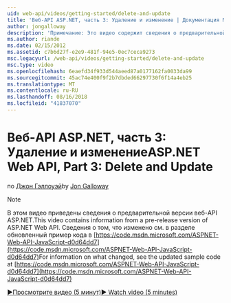 ```yaml
---
uid: web-api/videos/getting-started/delete-and-update
title: 'Веб-API ASP.NET, часть 3: Удаление и изменение | Документация Майкрософт'
author: jongalloway
description: 'Примечание: Это видео содержит сведения о предварительной версии веб-API ASP.NET'
ms.author: riande
ms.date: 02/15/2012
ms.assetid: c7b6d27f-e2e9-481f-94e5-0ec7ceca9273
msc.legacyurl: /web-api/videos/getting-started/delete-and-update
msc.type: video
ms.openlocfilehash: 6eaefd34f933d544aeed87a0177162fa0033da99
ms.sourcegitcommit: 45ac74e400f9f2b7dbded66297730f6f14a4eb25
ms.translationtype: MT
ms.contentlocale: ru-RU
ms.lasthandoff: 08/16/2018
ms.locfileid: "41837070"
---
```

<a name="aspnet-web-api-part-3-delete-and-update"></a><span data-ttu-id="83de2-103">Веб-API ASP.NET, часть 3: Удаление и изменение</span><span class="sxs-lookup"><span data-stu-id="83de2-103">ASP.NET Web API, Part 3: Delete and Update</span></span>
====================
<span data-ttu-id="83de2-104">по [Джон Гэллоуэй](https://github.com/jongalloway)</span><span class="sxs-lookup"><span data-stu-id="83de2-104">by [Jon Galloway](https://github.com/jongalloway)</span></span>

> [!NOTE]
> <span data-ttu-id="83de2-105">В этом видео приведены сведения о предварительной версии веб-API ASP.NET.</span><span class="sxs-lookup"><span data-stu-id="83de2-105">This video contains information from a pre-release version of ASP.NET Web API.</span></span> <span data-ttu-id="83de2-106">Сведения о том, что изменено см. в разделе обновленный пример кода в [https://code.msdn.microsoft.com/ASPNET-Web-API-JavaScript-d0d64dd7](https://code.msdn.microsoft.com/ASPNET-Web-API-JavaScript-d0d64dd7)</span><span class="sxs-lookup"><span data-stu-id="83de2-106">For information on what changed, see the updated sample code at [https://code.msdn.microsoft.com/ASPNET-Web-API-JavaScript-d0d64dd7](https://code.msdn.microsoft.com/ASPNET-Web-API-JavaScript-d0d64dd7)</span></span>

[<span data-ttu-id="83de2-107">&#9654;Просмотрите видео (5 минут)</span><span class="sxs-lookup"><span data-stu-id="83de2-107">&#9654; Watch video (5 minutes)</span></span>](https://channel9.msdn.com/Blogs/ASP-NET-Site-Videos/delete-and-update)
